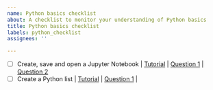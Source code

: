 ```yaml
---
name: Python basics checklist
about: A checklist to monitor your understanding of Python basics
title: Python basics checklist
labels: python_checklist
assignees: ''

---
```


- [ ] Create, save and open a Jupyter Notebook | [Tutorial]() | [Question 1]() | [Question 2]() 
- [ ] Create a Python list | [Tutorial]() | [Question 1]() |
